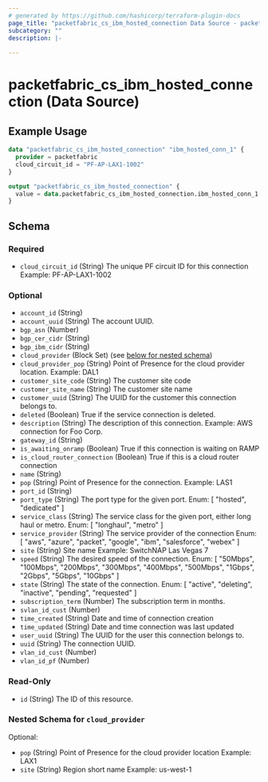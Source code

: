 ```yaml
---
# generated by https://github.com/hashicorp/terraform-plugin-docs
page_title: "packetfabric_cs_ibm_hosted_connection Data Source - packetfabric"
subcategory: ""
description: |-
  
---
```


# packetfabric_cs_ibm_hosted_connection (Data Source)



## Example Usage

```terraform
data "packetfabric_cs_ibm_hosted_connection" "ibm_hosted_conn_1" {
  provider = packetfabric
  cloud_circuit_id = "PF-AP-LAX1-1002"
}

output "packetfabric_cs_ibm_hosted_connection" {
  value = data.packetfabric_cs_ibm_hosted_connection.ibm_hosted_conn_1
}
```

<!-- schema generated by tfplugindocs -->
## Schema

### Required

- `cloud_circuit_id` (String) The unique PF circuit ID for this connection
		Example: PF-AP-LAX1-1002

### Optional

- `account_id` (String)
- `account_uuid` (String) The account UUID.
- `bgp_asn` (Number)
- `bgp_cer_cidr` (String)
- `bgp_ibm_cidr` (String)
- `cloud_provider` (Block Set) (see [below for nested schema](#nestedblock--cloud_provider))
- `cloud_provider_pop` (String) Point of Presence for the cloud provider location.
		Example: DAL1
- `customer_site_code` (String) The customer site code
- `customer_site_name` (String) The customer site name
- `customer_uuid` (String) The UUID for the customer this connection belongs to.
- `deleted` (Boolean) True if the service connection is deleted.
- `description` (String) The description of this connection.
		Example: AWS connection for Foo Corp.
- `gateway_id` (String)
- `is_awaiting_onramp` (Boolean) True if this connection is waiting on RAMP
- `is_cloud_router_connection` (Boolean) True if this is a cloud router connection
- `name` (String)
- `pop` (String) Point of Presence for the connection.
		Example: LAS1
- `port_id` (String)
- `port_type` (String) The port type for the given port.
		Enum: [ "hosted", "dedicated" ]
- `service_class` (String) The service class for the given port, either long haul or metro.
		Enum: [ "longhaul", "metro" ]
- `service_provider` (String) The service provider of the connection
		Enum: [ "aws", "azure", "packet", "google", "ibm", "salesforce", "webex" ]
- `site` (String) Site name
		Example: SwitchNAP Las Vegas 7
- `speed` (String) The desired speed of the connection.
		Enum: [ "50Mbps", "100Mbps", "200Mbps", "300Mbps", "400Mbps", "500Mbps", "1Gbps", "2Gbps", "5Gbps", "10Gbps" ]
- `state` (String) The state of the connection.
		Enum: [ "active", "deleting", "inactive", "pending", "requested" ]
- `subscription_term` (Number) The subscription term in months.
- `svlan_id_cust` (Number)
- `time_created` (String) Date and time of connection creation
- `time_updated` (String) Date and time connection was last updated
- `user_uuid` (String) The UUID for the user this connection belongs to.
- `uuid` (String) The connection UUID.
- `vlan_id_cust` (Number)
- `vlan_id_pf` (Number)

### Read-Only

- `id` (String) The ID of this resource.

<a id="nestedblock--cloud_provider"></a>
### Nested Schema for `cloud_provider`

Optional:

- `pop` (String) Point of Presence for the cloud provider location
		Example: LAX1
- `site` (String) Region short name
		Example: us-west-1


